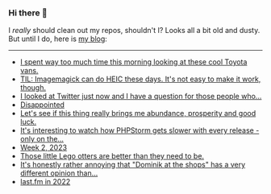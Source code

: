 ### Hi there 👋

I _really_ should clean out my repos, shouldn't I? Looks all a bit old and dusty. But until I do, here is [my blog](https://lostfocus.de/):

--- 

<!-- POST-LIST:START -->
- [I spent way too much time this morning looking at these cool Toyota vans.](https://lostfocus.de/2023/01/19/231180/)
- [TIL: Imagemagick can do HEIC these days. It&#39;s not easy to make it work, though.](https://lostfocus.de/2023/01/19/231177/)
- [I looked at Twitter just now and I have a question for those people who…](https://lostfocus.de/2023/01/18/231172/)
- [Disappointed](https://lostfocus.de/2023/01/17/disappointed/)
- [Let&#39;s see if this thing really brings me abundance, prosperity and good luck.](https://lostfocus.de/2023/01/16/231162/)
- [It&#39;s interesting to watch how PHPStorm gets slower with every release - only on the…](https://lostfocus.de/2023/01/16/231159/)
- [Week 2, 2023](https://lostfocus.de/2023/01/15/week-2-2023/)
- [Those little Lego otters are better than they need to be.](https://lostfocus.de/2023/01/13/231146/)
- [It&#39;s honestly rather annoying that &quot;Dominik at the shops&quot; has a very different opinion than…](https://lostfocus.de/2023/01/11/231144/)
- [last.fm in 2022](https://lostfocus.de/2023/01/11/last-fm-in-2022/)
<!-- POST-LIST:END -->

<!--
**lostfocus/lostfocus** is a ✨ _special_ ✨ repository because its `README.md` (this file) appears on your GitHub profile.

Here are some ideas to get you started:

- 🔭 I’m currently working on ...
- 🌱 I’m currently learning ...
- 👯 I’m looking to collaborate on ...
- 🤔 I’m looking for help with ...
- 💬 Ask me about ...
- 📫 How to reach me: ...
- 😄 Pronouns: ...
- ⚡ Fun fact: ...
-->

